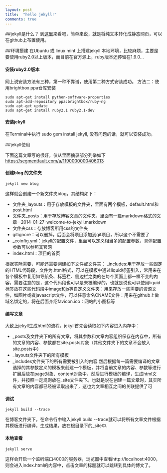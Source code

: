 ```yaml
---
layout: post
title:  "hello jekyll!"
comments: true
---
```


##jekyll是什么？
到[这里](http://jekyll.bootcss.com/)来看吧，简单来说，就是将纯文本转化成静态网页，可以在github上布置使用。

##环境搭建
在Ubuntu 或 linux mint 上搭建jekyll 本地环境，比较麻烦，主要是要使用ruby2.0以上版本，而目前在官方源上，ruby版本还停留在1.9.0...

#### 安装ruby2.0版本
网上说安装方法有三种，第一种不靠谱，使用第二种方式安装成功。
方法二：使用brightbox ppa仓库安装

	sudo apt-get install python-software-properties
	sudo apt-add-repository ppa:brightbox/ruby-ng
	sudo apt-get update
	sudo apt-get install ruby2.1 ruby2.1-dev

#### 安装jekyll

在Terminal中执行 sudo gem install jekyll, 没有问题的话，就可以安装成功。

##jekyll使用

下面这篇文章写的很好，仅从里面摘录部分列举如下
https://segmentfault.com/a/1190000000406013

#### 创建blog 的文件夹

```
jekyll new blog
```

这样就会创建一个新文件夹blog，其结构如下：

+ 文件夹_layouts：用于存放模板的文件夹，里面有两个模板，default.html和post.html
+ 文件夹_posts：用于存放博客文章的文件夹，里面有一篇markdown格式的文章--2014-01-27-welcome-to-jekyll.markdown
+ 文件夹css：存放博客所用css的文件夹
+ gitignore：可以删掉，后面会将项目添加到git项目，所以这个不需要了
+ _coinfig.yml：jekyll的配置文件，里面可以定义相当多的配置参数，具体配置参数可以参照其官网
+ index.html：项目的首页

根据实际需要，可能还需要创建如下文件或文件夹：
_includes:用于存放一些固定的HTML代码段，文件为.html格式，可以在模板中通过liquid标签引入，常用来在各个模板中复用如导航条、标签栏、侧边栏之类的在每个页面上都一样不变的内容，需要注意的是，这个代码段也可以是未被编译的，也就是说也可以使用liquid标签放在这些代码段中image和js等自定义文件夹：用来存放一些需要的资源文件，如图片或者javascript文件，可以任意命名CNAME文件：用来在github上做域名绑定的，将在后面介绍favicon.ico：网站的小图标等

#### 编写文章

大致上jekyll生成html的流程，jekyll首先会读取如下内容进入内存中：
+ _posts及文件夹下的所有文章，将其参数和文章内容组织保存在内存中，所有的文章的内容、参数都在site.posts对象（其他文件夹下的文章不会放入site.posts中）
+ _layouts文件夹下的所有模板
+ _includes文件夹下的所有需要被引入的内容
然后根据每一篇需要编译的文章选择的其参数定义的模板来创建一个模板，并将当前文章的内容、参数等进行扩展后放在page对象、content对象中，然后进行模板的编译，生成html文件，并按照一定规则放在_site文件夹下。也就是说在创建一篇文章时，其实所有文章的内容都已经被读取出来了，这也为文章相互之间的关联提供了可

#### 调试

```
jekyll build --trace
```

在博客文件夹下，在命令行中输入jekyll build --trace就可以将所有文章文件根据其模板进行编译，生成结果，放在根目录下的_site中.

#### 本地查看

```
jekyll serve
```

这样会开启一个监听端口4000的服务器，浏览器中查看http://localhost:4000，则会进入index.html的内容中，点击文章的标题就可以跳转到具体的博文了。
